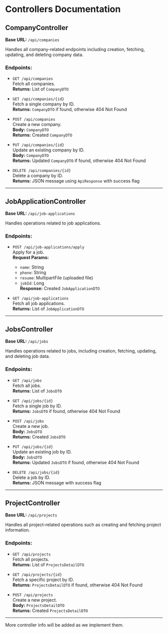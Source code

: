# Controllers Documentation

## CompanyController

**Base URL:** `/api/companies`

Handles all company-related endpoints including creation, fetching, updating, and deleting company data.

### Endpoints:

- `GET /api/companies`  
  Fetch all companies.  
  **Returns:** List of `CompanyDTO`

- `GET /api/companies/{id}`  
  Fetch a single company by ID.  
  **Returns:** `CompanyDTO` if found, otherwise 404 Not Found

- `POST /api/companies`  
  Create a new company.  
  **Body:** `CompanyDTO`  
  **Returns:** Created `CompanyDTO`

- `PUT /api/companies/{id}`  
  Update an existing company by ID.  
  **Body:** `CompanyDTO`  
  **Returns:** Updated `CompanyDTO` if found, otherwise 404 Not Found

- `DELETE /api/companies/{id}`  
  Delete a company by ID.  
  **Returns:** JSON message using `ApiResponse` with success flag

---

## JobApplicationController

**Base URL:** `/api/job-applications`

Handles operations related to job applications.

### Endpoints:

- `POST /api/job-applications/apply`  
  Apply for a job.  
  **Request Params:**
  - `name`: String
  - `phone`: String
  - `resume`: MultipartFile (uploaded file)
  - `jobId`: Long  
    **Response:** Created `JobApplicationDTO`

- `GET /api/job-applications`  
  Fetch all job applications.  
  **Returns:** List of `JobApplicationDTO`

---

## JobsController

**Base URL:** `/api/jobs`

Handles operations related to jobs, including creation, fetching, updating, and deleting job data.

### Endpoints:

- `GET /api/jobs`  
  Fetch all jobs.  
  **Returns:** List of `JobsDTO`

- `GET /api/jobs/{id}`  
  Fetch a single job by ID.  
  **Returns:** `JobsDTO` if found, otherwise 404 Not Found

- `POST /api/jobs`  
  Create a new job.  
  **Body:** `JobsDTO`  
  **Returns:** Created `JobsDTO`

- `PUT /api/jobs/{id}`  
  Update an existing job by ID.  
  **Body:** `JobsDTO`  
  **Returns:** Updated `JobsDTO` if found, otherwise 404 Not Found

- `DELETE /api/jobs/{id}`  
  Delete a job by ID.  
  **Returns:** JSON message with success flag

---

## ProjectController

**Base URL:** `/api/projects`

Handles all project-related operations such as creating and fetching project information.

### Endpoints:

- `GET /api/projects`  
  Fetch all projects.  
  **Returns:** List of `ProjectsDetailDTO`

- `GET /api/projects/{id}`  
  Fetch a specific project by ID.  
  **Returns:** `ProjectsDetailDTO` if found, otherwise 404 Not Found

- `POST /api/projects`  
  Create a new project.  
  **Body:** `ProjectsDetailDTO`  
  **Returns:** Created `ProjectsDetailDTO`

---

More controller info will be added as we implement them.

